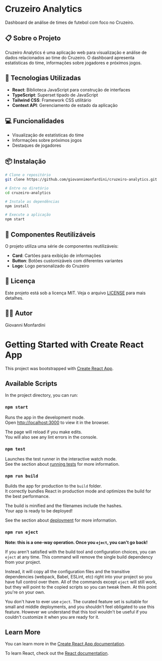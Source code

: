 # Cruzeiro Analytics

Dashboard de análise de times de futebol com foco no Cruzeiro.

## 📋 Sobre o Projeto

Cruzeiro Analytics é uma aplicação web para visualização e análise de dados relacionados ao time do Cruzeiro. O dashboard apresenta estatísticas do time, informações sobre jogadores e próximos jogos.

## 🚀 Tecnologias Utilizadas

- **React**: Biblioteca JavaScript para construção de interfaces
- **TypeScript**: Superset tipado de JavaScript
- **Tailwind CSS**: Framework CSS utilitário
- **Context API**: Gerenciamento de estado da aplicação

## 💻 Funcionalidades

- Visualização de estatísticas do time
- Informações sobre próximos jogos
- Destaques de jogadores

## 📦 Instalação

```bash
# Clone o repositório
git clone https://github.com/giovannimonfardini/cruzeiro-analytics.git

# Entre no diretório
cd cruzeiro-analytics

# Instale as dependências
npm install

# Execute a aplicação
npm start
```

## 🎨 Componentes Reutilizáveis

O projeto utiliza uma série de componentes reutilizáveis:

- **Card**: Cartões para exibição de informações
- **Button**: Botões customizáveis com diferentes variantes
- **Logo**: Logo personalizado do Cruzeiro

## 📝 Licença

Este projeto está sob a licença MIT. Veja o arquivo [LICENSE](LICENSE) para mais detalhes.

## 👨‍💻 Autor

Giovanni Monfardini

# Getting Started with Create React App

This project was bootstrapped with [Create React App](https://github.com/facebook/create-react-app).

## Available Scripts

In the project directory, you can run:

### `npm start`

Runs the app in the development mode.\
Open [http://localhost:3000](http://localhost:3000) to view it in the browser.

The page will reload if you make edits.\
You will also see any lint errors in the console.

### `npm test`

Launches the test runner in the interactive watch mode.\
See the section about [running tests](https://facebook.github.io/create-react-app/docs/running-tests) for more information.

### `npm run build`

Builds the app for production to the `build` folder.\
It correctly bundles React in production mode and optimizes the build for the best performance.

The build is minified and the filenames include the hashes.\
Your app is ready to be deployed!

See the section about [deployment](https://facebook.github.io/create-react-app/docs/deployment) for more information.

### `npm run eject`

**Note: this is a one-way operation. Once you `eject`, you can't go back!**

If you aren't satisfied with the build tool and configuration choices, you can `eject` at any time. This command will remove the single build dependency from your project.

Instead, it will copy all the configuration files and the transitive dependencies (webpack, Babel, ESLint, etc) right into your project so you have full control over them. All of the commands except `eject` will still work, but they will point to the copied scripts so you can tweak them. At this point you're on your own.

You don't have to ever use `eject`. The curated feature set is suitable for small and middle deployments, and you shouldn't feel obligated to use this feature. However we understand that this tool wouldn't be useful if you couldn't customize it when you are ready for it.

## Learn More

You can learn more in the [Create React App documentation](https://facebook.github.io/create-react-app/docs/getting-started).

To learn React, check out the [React documentation](https://reactjs.org/).
